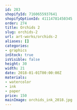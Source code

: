 ```yaml
---
id: 283
shopifyId: 7160655937641
shopifyOptionId: 41114781450345
order: 274
title: Orchids 2
slug: orchids-2
url: art-works/orchids-2
aliases: []
categories:
- graphics
inStock: true
isVisible: false
height: 30
width: 21
date: 2018-01-01T00:00:00Z
materials:
- watercolor
- ink
- paper
price: 150
mainImage: orchids_ink_2018.jpg
---
```

